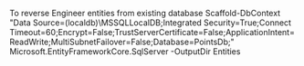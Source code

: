 To reverse Engineer entities from existing database
Scaffold-DbContext "Data Source=(localdb)\MSSQLLocalDB;Integrated Security=True;Connect Timeout=60;Encrypt=False;TrustServerCertificate=False;ApplicationIntent=ReadWrite;MultiSubnetFailover=False;Database=PointsDb;" Microsoft.EntityFrameworkCore.SqlServer -OutputDir Entities